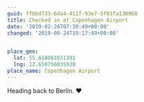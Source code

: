 ```yaml
---
guid: ffbbd733-6da4-411f-93e7-5f83fa138968
title: Checked in at Copenhagen Airport
date: '2019-02-24T07:30:49+00:00'
changed: '2019-09-24T19:17:49+00:00'


place_geo:
  lat: 55.618061031391
  lng: 12.650756835938
place_name: Copenhagen Airport
---
```


Heading back to Berlin. ❤️
